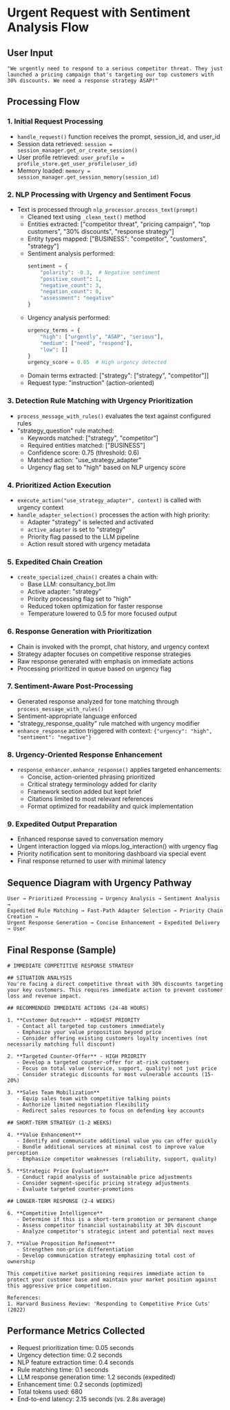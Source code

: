 # Urgent Request with Sentiment Analysis Flow

## User Input
```
"We urgently need to respond to a serious competitor threat. They just launched a pricing campaign that's targeting our top customers with 30% discounts. We need a response strategy ASAP!"
```

## Processing Flow

### 1. Initial Request Processing
- `handle_request()` function receives the prompt, session_id, and user_id
- Session data retrieved: `session = session_manager.get_or_create_session()`
- User profile retrieved: `user_profile = profile_store.get_user_profile(user_id)`
- Memory loaded: `memory = session_manager.get_session_memory(session_id)`

### 2. NLP Processing with Urgency and Sentiment Focus
- Text is processed through `nlp_processor.process_text(prompt)`
  - Cleaned text using `_clean_text()` method
  - Entities extracted: ["competitor threat", "pricing campaign", "top customers", "30% discounts", "response strategy"]
  - Entity types mapped: ["BUSINESS": "competitor", "customers", "strategy"]
  - Sentiment analysis performed:
    ```python
    sentiment = {
        "polarity": -0.3,  # Negative sentiment
        "positive_count": 1,
        "negative_count": 3,
        "negation_count": 0,
        "assessment": "negative"
    }
    ```
  - Urgency analysis performed:
    ```python
    urgency_terms = {
        "high": ["urgently", "ASAP", "serious"],
        "medium": ["need", "respond"],
        "low": []
    }
    urgency_score = 0.85  # High urgency detected
    ```
  - Domain terms extracted: ["strategy": ["strategy", "competitor"]]
  - Request type: "instruction" (action-oriented)

### 3. Detection Rule Matching with Urgency Prioritization
- `process_message_with_rules()` evaluates the text against configured rules
- "strategy_question" rule matched:
  - Keywords matched: ["strategy", "competitor"]
  - Required entities matched: ["BUSINESS"]
  - Confidence score: 0.75 (threshold: 0.6)
  - Matched action: "use_strategy_adapter"
  - Urgency flag set to "high" based on NLP urgency score

### 4. Prioritized Action Execution
- `execute_action("use_strategy_adapter", context)` is called with urgency context
- `handle_adapter_selection()` processes the action with high priority:
  - Adapter "strategy" is selected and activated
  - `active_adapter` is set to "strategy"
  - Priority flag passed to the LLM pipeline
  - Action result stored with urgency metadata

### 5. Expedited Chain Creation
- `create_specialized_chain()` creates a chain with:
  - Base LLM: consultancy_bot.llm
  - Active adapter: "strategy"
  - Priority processing flag set to "high"
  - Reduced token optimization for faster response
  - Temperature lowered to 0.5 for more focused output

### 6. Response Generation with Prioritization
- Chain is invoked with the prompt, chat history, and urgency context
- Strategy adapter focuses on competitive response strategies
- Raw response generated with emphasis on immediate actions
- Processing prioritized in queue based on urgency flag

### 7. Sentiment-Aware Post-Processing
- Generated response analyzed for tone matching through `process_message_with_rules()`
- Sentiment-appropriate language enforced
- "strategy_response_quality" rule matched with urgency modifier
- `enhance_response` action triggered with context: `{"urgency": "high", "sentiment": "negative"}`

### 8. Urgency-Oriented Response Enhancement
- `response_enhancer.enhance_response()` applies targeted enhancements:
  - Concise, action-oriented phrasing prioritized
  - Critical strategy terminology added for clarity
  - Framework section added but kept brief
  - Citations limited to most relevant references
  - Format optimized for readability and quick implementation

### 9. Expedited Output Preparation
- Enhanced response saved to conversation memory
- Urgent interaction logged via mlops.log_interaction() with urgency flag
- Priority notification sent to monitoring dashboard via special event
- Final response returned to user with minimal latency

## Sequence Diagram with Urgency Pathway
```
User → Prioritized Processing → Urgency Analysis → Sentiment Analysis →
Expedited Rule Matching → Fast-Path Adapter Selection → Priority Chain Creation →
Urgent Response Generation → Concise Enhancement → Expedited Delivery → User
```

## Final Response (Sample)
```
# IMMEDIATE COMPETITIVE RESPONSE STRATEGY

## SITUATION ANALYSIS
You're facing a direct competitive threat with 30% discounts targeting your key customers. This requires immediate action to prevent customer loss and revenue impact.

## RECOMMENDED IMMEDIATE ACTIONS (24-48 HOURS)

1. **Customer Outreach** - HIGHEST PRIORITY
   - Contact all targeted top customers immediately
   - Emphasize your value proposition beyond price
   - Consider offering existing customers loyalty incentives (not necessarily matching full discount)

2. **Targeted Counter-Offer** - HIGH PRIORITY
   - Develop a targeted counter-offer for at-risk customers
   - Focus on total value (service, support, quality) not just price
   - Consider strategic discounts for most vulnerable accounts (15-20%)
   
3. **Sales Team Mobilization**
   - Equip sales team with competitive talking points
   - Authorize limited negotiation flexibility
   - Redirect sales resources to focus on defending key accounts

## SHORT-TERM STRATEGY (1-2 WEEKS)

4. **Value Enhancement**
   - Identify and communicate additional value you can offer quickly
   - Bundle additional services at minimal cost to improve value perception
   - Emphasize competitor weaknesses (reliability, support, quality)

5. **Strategic Price Evaluation**
   - Conduct rapid analysis of sustainable price adjustments
   - Consider segment-specific pricing strategy adjustments
   - Evaluate targeted counter-promotions

## LONGER-TERM RESPONSE (2-4 WEEKS)

6. **Competitive Intelligence**
   - Determine if this is a short-term promotion or permanent change
   - Assess competitor financial sustainability at 30% discount
   - Analyze competitor's strategic intent and potential next moves

7. **Value Proposition Refinement**
   - Strengthen non-price differentiation
   - Develop communication strategy emphasizing total cost of ownership

This competitive market positioning requires immediate action to protect your customer base and maintain your market position against this aggressive price competition.

References:
1. Harvard Business Review: 'Responding to Competitive Price Cuts' (2022)
```

## Performance Metrics Collected
- Request prioritization time: 0.05 seconds
- Urgency detection time: 0.2 seconds
- NLP feature extraction time: 0.4 seconds
- Rule matching time: 0.1 seconds
- LLM response generation time: 1.2 seconds (expedited)
- Enhancement time: 0.2 seconds (optimized)
- Total tokens used: 680
- End-to-end latency: 2.15 seconds (vs. 2.8s average) 